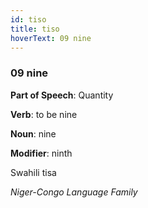 ```yaml
---
id: tiso
title: tiso
hoverText: 09 nine
---
```


### 09 nine

**Part of Speech**: Quantity

**Verb**: to be nine

**Noun**: nine

**Modifier**: ninth

Swahili tisa 

*Niger-Congo Language Family*